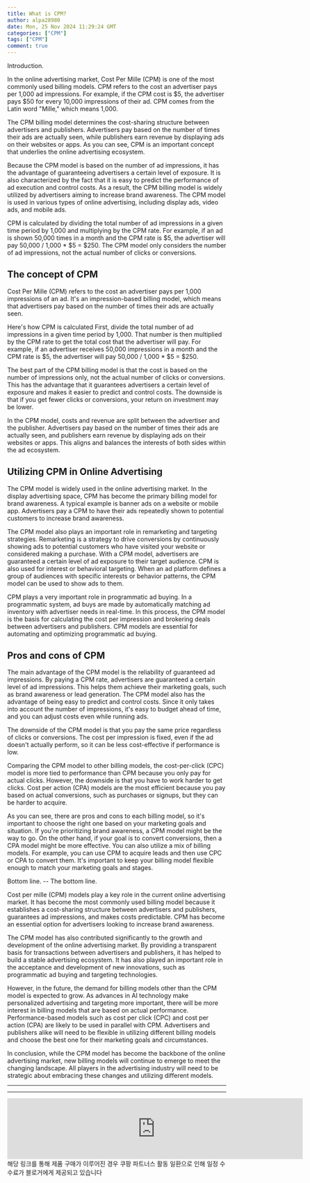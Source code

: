 ```yaml
---
title: What is CPM?
author: alpa28980
date: Mon, 25 Nov 2024 11:29:24 GMT
categories: ["CPM"]
tags: ["CPM"]
comment: true
---
```

Introduction.


In the online advertising market, Cost Per Mille (CPM) is one of the most commonly used billing models. CPM refers to the cost an advertiser pays per 1,000 ad impressions. For example, if the CPM cost is $5, the advertiser pays $50 for every 10,000 impressions of their ad. CPM comes from the Latin word "Mille," which means 1,000.

The CPM billing model determines the cost-sharing structure between advertisers and publishers. Advertisers pay based on the number of times their ads are actually seen, while publishers earn revenue by displaying ads on their websites or apps. As you can see, CPM is an important concept that underlies the online advertising ecosystem.

Because the CPM model is based on the number of ad impressions, it has the advantage of guaranteeing advertisers a certain level of exposure. It is also characterized by the fact that it is easy to predict the performance of ad execution and control costs. As a result, the CPM billing model is widely utilized by advertisers aiming to increase brand awareness. The CPM model is used in various types of online advertising, including display ads, video ads, and mobile ads.

CPM is calculated by dividing the total number of ad impressions in a given time period by 1,000 and multiplying by the CPM rate. For example, if an ad is shown 50,000 times in a month and the CPM rate is $5, the advertiser will pay 50,000 / 1,000 \* $5 = $250. The CPM model only considers the number of ad impressions, not the actual number of clicks or conversions.

The concept of CPM
-------

Cost Per Mille (CPM) refers to the cost an advertiser pays per 1,000 impressions of an ad. It's an impression-based billing model, which means that advertisers pay based on the number of times their ads are actually seen.

Here's how CPM is calculated First, divide the total number of ad impressions in a given time period by 1,000. That number is then multiplied by the CPM rate to get the total cost that the advertiser will pay. For example, if an advertiser receives 50,000 impressions in a month and the CPM rate is $5, the advertiser will pay 50,000 / 1,000 \* $5 = $250.

The best part of the CPM billing model is that the cost is based on the number of impressions only, not the actual number of clicks or conversions. This has the advantage that it guarantees advertisers a certain level of exposure and makes it easier to predict and control costs. The downside is that if you get fewer clicks or conversions, your return on investment may be lower.

In the CPM model, costs and revenue are split between the advertiser and the publisher. Advertisers pay based on the number of times their ads are actually seen, and publishers earn revenue by displaying ads on their websites or apps. This aligns and balances the interests of both sides within the ad ecosystem.

Utilizing CPM in Online Advertising
----------------

The CPM model is widely used in the online advertising market. In the display advertising space, CPM has become the primary billing model for brand awareness. A typical example is banner ads on a website or mobile app. Advertisers pay a CPM to have their ads repeatedly shown to potential customers to increase brand awareness.

The CPM model also plays an important role in remarketing and targeting strategies. Remarketing is a strategy to drive conversions by continuously showing ads to potential customers who have visited your website or considered making a purchase. With a CPM model, advertisers are guaranteed a certain level of ad exposure to their target audience. CPM is also used for interest or behavioral targeting. When an ad platform defines a group of audiences with specific interests or behavior patterns, the CPM model can be used to show ads to them.

CPM plays a very important role in programmatic ad buying. In a programmatic system, ad buys are made by automatically matching ad inventory with advertiser needs in real-time. In this process, the CPM model is the basis for calculating the cost per impression and brokering deals between advertisers and publishers. CPM models are essential for automating and optimizing programmatic ad buying.

Pros and cons of CPM
--------

The main advantage of the CPM model is the reliability of guaranteed ad impressions. By paying a CPM rate, advertisers are guaranteed a certain level of ad impressions. This helps them achieve their marketing goals, such as brand awareness or lead generation. The CPM model also has the advantage of being easy to predict and control costs. Since it only takes into account the number of impressions, it's easy to budget ahead of time, and you can adjust costs even while running ads.

The downside of the CPM model is that you pay the same price regardless of clicks or conversions. The cost per impression is fixed, even if the ad doesn't actually perform, so it can be less cost-effective if performance is low.

Comparing the CPM model to other billing models, the cost-per-click (CPC) model is more tied to performance than CPM because you only pay for actual clicks. However, the downside is that you have to work harder to get clicks. Cost per action (CPA) models are the most efficient because you pay based on actual conversions, such as purchases or signups, but they can be harder to acquire.

As you can see, there are pros and cons to each billing model, so it's important to choose the right one based on your marketing goals and situation. If you're prioritizing brand awareness, a CPM model might be the way to go. On the other hand, if your goal is to convert conversions, then a CPA model might be more effective. You can also utilize a mix of billing models. For example, you can use CPM to acquire leads and then use CPC or CPA to convert them. It's important to keep your billing model flexible enough to match your marketing goals and stages.

Bottom line.
-- The bottom line.

Cost per mille (CPM) models play a key role in the current online advertising market. It has become the most commonly used billing model because it establishes a cost-sharing structure between advertisers and publishers, guarantees ad impressions, and makes costs predictable. CPM has become an essential option for advertisers looking to increase brand awareness.

The CPM model has also contributed significantly to the growth and development of the online advertising market. By providing a transparent basis for transactions between advertisers and publishers, it has helped to build a stable advertising ecosystem. It has also played an important role in the acceptance and development of new innovations, such as programmatic ad buying and targeting technologies.

However, in the future, the demand for billing models other than the CPM model is expected to grow. As advances in AI technology make personalized advertising and targeting more important, there will be more interest in billing models that are based on actual performance. Performance-based models such as cost per click (CPC) and cost per action (CPA) are likely to be used in parallel with CPM. Advertisers and publishers alike will need to be flexible in utilizing different billing models and choose the best one for their marketing goals and circumstances.

In conclusion, while the CPM model has become the backbone of the online advertising market, new billing models will continue to emerge to meet the changing landscape. All players in the advertising industry will need to be strategic about embracing these changes and utilizing different models.





---
---

<iframe src="https://ads-partners.coupang.com/widgets.html?id=807239&template=carousel&trackingCode=AF3190673&subId=&width=680&height=140&tsource=" width="680" height="140" frameborder="0" scrolling="no" referrerpolicy="unsafe-url" browsingtopics></iframe>
해당 링크를 통해 제품 구매가 이루어진 경우 쿠팡 파트너스 활동 일환으로 인해 일정 수수료가 블로거에게 제공되고 있습니다

